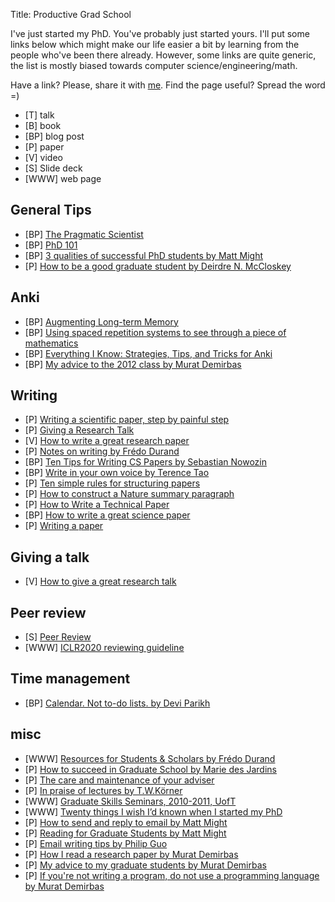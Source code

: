 Title: Productive Grad School

I've just started my PhD. 
You've probably just started yours.
I'll put some links below which might make our life easier a bit by learning from the people who've been there already.
However, some links are quite generic, the list is mostly biased towards computer science/engineering/math.

Have a link? Please, share it with [me](vitaliykurin@gmail.com).
Find the page useful? Spread the word =)

* [T] talk
* [B] book
* [BP] blog post
* [P] paper
* [V] video
* [S] Slide deck
* [WWW] web page

## General Tips

* [BP] [The Pragmatic Scientist](https://drive.google.com/file/d/1dFTuTaNZBmEPmjkcpDWEmQ9u1EXT4hGh/view)
* [BP] [PhD 101](https://www.cs.cmu.edu/~vcirik/blog/2019/phd-101/)
* [BP] [3 qualities of successful PhD students by Matt Might](http://matt.might.net/articles/successful-phd-students/)
* [P] [How to be a good graduate student by Deirdre N. McCloskey](http://www.deirdremccloskey.com/docs/pdf/Article_315.pdf)

## Anki

* [BP] [Augmenting Long-term Memory](http://augmentingcognition.com/ltm.html)
* [BP] [Using spaced repetition systems to see through a piece of mathematics](http://cognitivemedium.com/srs-mathematics)
* [BP] [Everything I Know: Strategies, Tips, and Tricks for Anki](https://senrigan.io/blog/everything-i-know-strategies-tips-and-tricks-for-spaced-repetition-anki)
* [BP] [My advice to the 2012 class by Murat Demirbas](http://muratbuffalo.blogspot.com/2012/05/my-advice-to-2012-class.html?m=0) 

## Writing

* [P] [Writing a scientific paper, step by painful step](http://trophiccascades.forestry.oregonstate.edu/sites/trophic/files/Lafferty_WritingScientificPaper.pdf)
* [P] [Giving a Research Talk](http://people.csail.mit.edu/fredo/TalkAdvice.pdf)
* [V] [How to write a great research paper](https://www.youtube.com/watch?v=SSVI-9kLSaI&feature=youtu.be) 
* [P] [Notes on writing by Frédo Durand](http://people.csail.mit.edu/fredo/PUBLI/writing.pdf)
* [BP] [Ten Tips for Writing CS Papers by Sebastian Nowozin](http://www.nowozin.net/sebastian/blog/ten-tips-for-writing-cs-papers-part-1.html)
* [BP] [Write in your own voice by Terence Tao](https://terrytao.wordpress.com/advice-on-writing-papers/write-in-your-own-voice/)
* [P] [Ten simple rules for structuring papers](https://journals.plos.org/ploscompbiol/article?id=10.1371/journal.pcbi.1005619)
* [P] [How to construct a Nature summary paragraph](http://s3-service-broker-live-19ea8b98-4d41-4cb4-be4c-d68f4963b7dd.s3.amazonaws.com/uploads/ckeditor/attachments/7808/2c_Summary_para.pdf)
* [P] [How to Write a Technical Paper](https://pdfs.semanticscholar.org/441f/ac7c2020e1c8f0d32adffca697bbb8a198a1.pdf)
* [BP] [How to write a great science paper](https://www.nature.com/articles/d41586-019-02918-5)
* [P] [Writing a paper](https://intra.ece.ucr.edu/~rlake/Whitesides_writing_res_paper.pdf)

## Giving a talk

* [V] [How to give a great research talk](https://youtu.be/ot_McoYlwUo)


## Peer review

* [S] [Peer Review](http://people.csail.mit.edu/fredo/review.pdf)
* [WWW] [ICLR2020 reviewing guideline](https://iclr.cc/Conferences/2020/ReviewerGuide)

## Time management

* [BP] [Calendar. Not to-do lists. by Devi Parikh](https://blog.usejournal.com/calendar-in-stead-of-to-do-lists-9ada86a512dd)

## misc

* [WWW] [Resources for Students & Scholars by Frédo Durand](http://people.csail.mit.edu/fredo/student.html)
* [P] [How to succeed in Graduate School by Marie des Jardins](https://www.csee.umbc.edu/~mariedj/papers/advice.pdf)
* [P] [The care and maintenance of your adviser](https://www.nature.com/naturejobs/2011/110127/pdf/nj7331-570a.pdf)
* [P] [In praise of lectures by T.W.Körner](https://www.dpmms.cam.ac.uk/~twk/Lecture.pdf)
* [WWW] [Graduate Skills Seminars, 2010-2011, UofT](http://www.dgp.toronto.edu/~hertzman/courses/gradSkills/2010/)
* [WWW] [Twenty things I wish I’d known when I started my PhD](https://www.nature.com/articles/d41586-018-07332-x)
* [P] [How to send and reply to email by Matt Might](http://matt.might.net/articles/how-to-email/)
* [P] [Reading for Graduate Students by Matt Might](http://matt.might.net/articles/books-papers-materials-for-graduate-students/)
* [P] [Email writing tips by Philip Guo](http://www.pgbovine.net/email-tips.htm)
* [P] [How I read a research paper by Murat Demirbas](http://muratbuffalo.blogspot.com/2013/07/how-i-read-research-paper.html?m=0) 
* [P] [My advice to my graduate students by Murat Demirbas](http://muratbuffalo.blogspot.com/2013/04/my-advice-to-my-students.html?m=0)
* [P] [If you're not writing a program, do not use a programming language by Murat Demirbas](http://muratbuffalo.blogspot.com/2018/07/if-youre-not-writing-program-dont-use.html?m=0)
